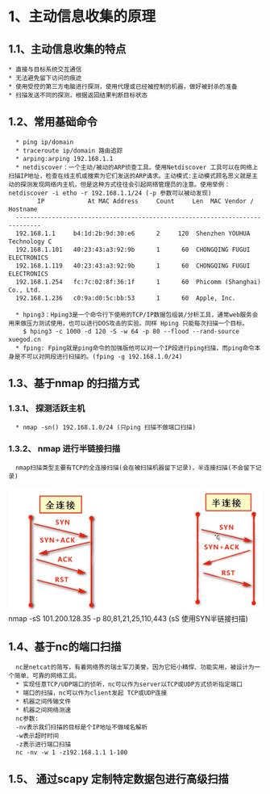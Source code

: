 # 1、主动信息收集的原理
## 1.1、主动信息收集的特点
    * 直接与目标系统交互通信
    * 无法避免留下访问的痕迹
    * 使用受控的第三方电脑进行探测，使用代理或已经被控制的机器，做好被封杀的准备
    * 扫描发送不同的探测，根据返回结果判断目标状态

## 1.2、常用基础命令
      * ping ip/domain
      * traceroute ip/domain 路由追踪
      * arping:arping 192.168.1.1
      * netdiscover：一个主动/被动的ARP侦查工具。使用Netdiscover 工具可以在网络上扫描IP地址，检查在线主机或搜索为它们发送的ARP请求。主动模式:主动模式顾名思义就是主动的探测发现网络内主机，但是这种方式往往会引起网络管理员的注意。使用举例：netdiscover -i etho -r 192.168.1.1/24 (-p 参数可以被动发现)
            IP            At MAC Address     Count     Len  MAC Vendor / Hostname      
      -----------------------------------------------------------------------------
      192.168.1.1     b4:1d:2b:9d:30:e6      2     120  Shenzhen YOUHUA Technology C
      192.168.1.101   40:23:43:a3:92:9b      1      60  CHONGQING FUGUI ELECTRONICS 
      192.168.1.119   40:23:43:a3:92:9b      1      60  CHONGQING FUGUI ELECTRONICS 
      192.168.1.254   fc:7c:02:8f:36:1f      1      60  Phicomm (Shanghai) Co., Ltd.
      192.168.1.236   c0:9a:d0:5c:bb:53      1      60  Apple, Inc.
    
      * hping3：Hping3是一个命令行下使用的TCP/IP数据包组装/分析工具，通常web服务会用来做压力测试使用，也可以进行DOS攻击的实验。同样 Hping 只能每次扫描一个目标。
        $ hping3 -c 1000 -d 120 -S -w 64 -p 80 --flood --rand-source xuegod.cn 
      * fping: Fping就是ping命令的加强版他可以对一个IP段进行ping扫描，而ping命令本身是不可以对网段进行扫描的。(fping -g 192.168.1.0/24)

## 1.3、基于nmap 的扫描方式

### 1.3.1、 探测活跃主机 
      * nmap -sn() 192.168.1.0/24 (只ping 扫描不做端口扫描)
### 1.3.2、 nmap 进行半链接扫描
      nmap扫描类型主要有TCP的全连接扫描(会在被扫描机器留下记录)，半连接扫描(不会留下记录)
![image](https://github.com/luguifang/notes/blob/main/Security/NetworkSecurity/image/3.png)
      nmap -sS 101.200.128.35 -p 80,81,21,25,110,443 (sS 使用SYN半链接扫描)
## 1.4、基于nc的端口扫描 
      nc是netcat的简写，有着网络界的瑞士军刀美誉。因为它短小精悍、功能实用，被设计为一个简单、可靠的网络工具。
      * 实现任意TCP/UDP端口的侦听，nc可以作为server以TCP或UDP方式侦听指定端口
      * 端口的扫描，nc可以作为client发起 TCP或UDP连接
      * 机器之间传输文件
      * 机器之间网络测速
      nc参数:
      -nv表示我们扫描的目标是个IP地址不做域名解析
      -w表示超时时间
      -z表示进行端口扫描
      nc -nv -w 1 -z192.168.1.1 1-100
      
## 1.5、 通过scapy 定制特定数据包进行高级扫描
      
      

       
